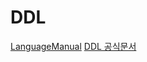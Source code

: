 # DDL
[LanguageManual](https://cwiki.apache.org/confluence/display/Hive/LanguageManual)
[DDL 공식문서](https://cwiki.apache.org/confluence/display/Hive/LanguageManual+DDL)
